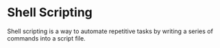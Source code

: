 # Shell Scripting
Shell scripting is a way to automate repetitive tasks by writing a series of commands into a script file.
